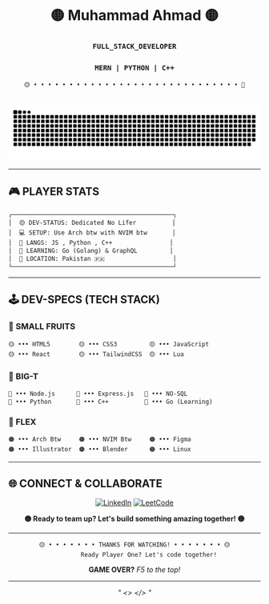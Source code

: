 <div align="center">

# 🟡 Muhammad Ahmad 🟡
### `FULL_STACK_DEVELOPER`
### `MERN | PYTHON | C++`

```
🟡 • • • • • • • • • • • • • • • • • • • • • • • • • • • • • 👻
   
```

<img src="https://raw.githubusercontent.com/platane/snk/output/github-contribution-grid-snake-dark.svg" alt="Snake animation" />

</div>

---

## 🎮 PLAYER STATS

```ascii
┌─────────────────────────────────────────────┐
│  🟡 DEV-STATUS: Dedicated No Lifer          │
│  💻 SETUP: Use Arch btw with NVIM btw       │
│  🧠 LANGS: JS , Python , C++                │
│  🌱 LEARNING: Go (Golang) & GraphQL         │
│  📍 LOCATION: Pakistan 🇵🇰                   │
└─────────────────────────────────────────────┘
```

---

## 🕹️ DEV-SPECS (TECH STACK)

### 🍒 SMALL FRUITS
```
🟡 ••• HTML5        🟡 ••• CSS3         🟡 ••• JavaScript
🟡 ••• React        🟡 ••• TailwindCSS  🟡 ••• Lua
```

### 👻 BIG-T
```
🔵 ••• Node.js      🔵 ••• Express.js   🔵 ••• NO-SQL
🔵 ••• Python       🔵 ••• C++          🔵 ••• Go (Learning)
```

### 🍓 FLEX
```
🟠 ••• Arch Btw     🟠 ••• NVIM Btw     🟠 ••• Figma
🟠 ••• Illustrator  🟠 ••• Blender      🟠 ••• Linux
```

---

## 🌐 CONNECT & COLLABORATE

<div align="center">

[![LinkedIn](https://img.shields.io/badge/LinkedIn-0077B5?style=for-the-badge&logo=linkedin&logoColor=white&labelColor=000000)](https://www.linkedin.com/in/ahmedwasim1070/)
[![LeetCode](https://img.shields.io/badge/LeetCode-FFA116?style=for-the-badge&logo=leetcode&logoColor=white&labelColor=000000)](https://leetcode.com/u/ahmedwasim1070/)

**🟡 Ready to team up? Let's build something amazing together! 🟡**

</div>

---

<div align="center">

```
🟡 • • • • • • • THANKS FOR WATCHING! • • • • • • • 🟡
        Ready Player One? Let's code together!
```

**GAME OVER?** *F5 to the top!* 

---

*" <> </> "*

</div>
